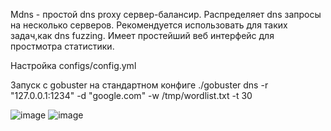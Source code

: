Mdns - простой dns proxy сервер-балансир.
Распределяет dns запросы на несколько серверов. 
Рекомендуется использовать для таких задач,как dns fuzzing.
Имеет простейший веб интерфейс для простмотра статистики.

Настройка configs/config.yml


Запуск с gobuster на стандартном конфиге 
./gobuster dns -r "127.0.0.1:1234" -d "google.com" -w /tmp/wordlist.txt -t 30

![image](https://user-images.githubusercontent.com/119516169/204868478-74a564a7-f277-4581-b100-1f729ef27aa1.png)
![image](https://user-images.githubusercontent.com/119516169/204869299-a8470980-1904-43ac-87e3-5041609b2127.png)


